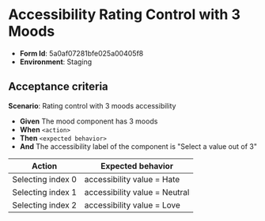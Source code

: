 # Accessibility Rating Control with 3 Moods

- **Form Id**: 5a0af07281bfe025a00405f8
- **Environment**: Staging

## Acceptance criteria

**Scenario**: Rating control with 3 moods accessibility

* **Given** The mood component has 3 moods
* **When** `<action>`
* **Then** `<expected behavior>`
* **And** The accessibility label of the component is "Select a value out of 3"


| Action | Expected behavior |
|--------|-------------------|
| Selecting index 0 | accessibility value = Hate |
| Selecting index 1 | accessibility value = Neutral |
| Selecting index 2 | accessibility value = Love |
